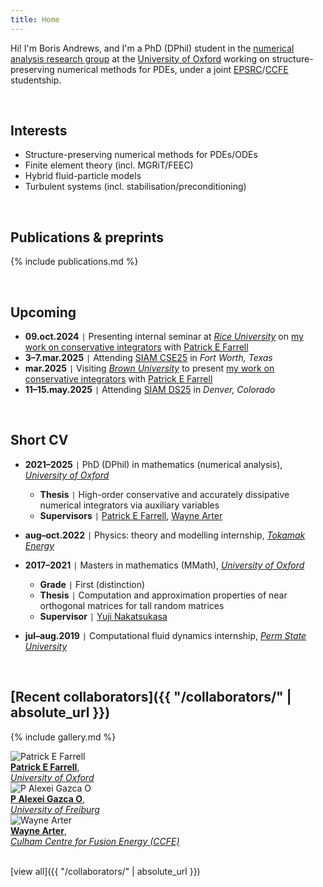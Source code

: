 ```yaml
---
title: Home
---
```


Hi! I'm Boris Andrews, and I'm a PhD (DPhil) student in the [numerical analysis research group](https://www.maths.ox.ac.uk/groups/numerical-analysis/) at the [University of Oxford](https://www.maths.ox.ac.uk/) working on structure-preserving numerical methods for PDEs, under a joint [EPSRC](https://www.ukri.org/councils/epsrc/)/[CCFE](https://ccfe.ukaea.uk/) studentship.

<br>

## Interests

- Structure-preserving numerical methods for PDEs/ODEs
- Finite element theory (incl. MGRiT/FEEC)
- Hybrid fluid-particle models
- Turbulent systems (incl. stabilisation/preconditioning)

<br>

<!-- ## [highlighted publications & preprints]({{ "/publications/" | absolute_url }}) -->
## Publications & preprints

{% include publications.md %}

<!-- [view all]({{ "/publications/" | absolute_url }}) -->

<br>

## Upcoming

- **09.oct.2024** <code>&#124;</code> Presenting internal seminar at [*Rice University*](https://mathweb.rice.edu/) on [my work on conservative integrators](publications/sp-schemes/index.md) with [Patrick E Farrell](https://pefarrell.org/)
- **3–7.mar.2025** <code>&#124;</code> Attending [SIAM CSE25](https://www.siam.org/conferences-events/siam-conferences/cse25/) in *Fort Worth, Texas*
- **mar.2025** <code>&#124;</code> Visiting [*Brown University*](https://sites.brown.edu/scientific-computing/) to present [my work on conservative integrators](publications/sp-schemes/index.md) with [Patrick E Farrell](https://pefarrell.org/)
- **11–15.may.2025** <code>&#124;</code> Attending [SIAM DS25](https://www.siam.org/conferences-events/siam-conferences/ds25/) in *Denver, Colorado*

<br>

<!-- ## [short cv]({{ "/cv/" | absolute_url }}) -->
## Short CV

- **2021–2025** <code>&#124;</code> PhD (DPhil) in mathematics (numerical analysis), [*University of Oxford*](https://www.maths.ox.ac.uk/)
    - **Thesis** <code>&#124;</code> High-order conservative and accurately dissipative numerical integrators via auxiliary variables
    - **Supervisors** <code>&#124;</code> [Patrick E Farrell](https://pefarrell.org/), [Wayne Arter](https://www.linkedin.com/in/wayne-arter-86375211/)
- **aug–oct.2022** <code>&#124;</code> Physics: theory and modelling internship, [*Tokamak Energy*](https://tokamakenergy.com/)
  
- **2017–2021** <code>&#124;</code> Masters in mathematics (MMath), [*University of Oxford*](https://www.maths.ox.ac.uk/)
    - **Grade** <code>&#124;</code> First (distinction)
    - **Thesis** <code>&#124;</code> Computation and approximation properties of near orthogonal matrices for tall random matrices
    - **Supervisor** <code>&#124;</code> [Yuji Nakatsukasa](https://people.maths.ox.ac.uk/nakatsukasa/)
- **jul–aug.2019** <code>&#124;</code> Computational fluid dynamics internship, [*Perm State University*](http://en.psu.ru/)

<!-- [view all]({{ "/cv/" | absolute_url }}) -->

<br>

## [Recent collaborators]({{ "/collaborators/" | absolute_url }})

{% include gallery.md %}

<div class="gallery">
    <div class="gallery-item">
        <img src="{{ '/assets/img/collaborators/patrick.jpg' | relative_url }}" alt="Patrick E Farrell">
        <div class="caption"><a href="https://pefarrell.org/"><b>Patrick E Farrell</b></a>, <br> <a href="https://www.maths.ox.ac.uk/"><em>University of Oxford</em></a></div>
    </div>
    <div class="gallery-item">
        <img src="{{ '/assets/img/collaborators/alexei.jpeg' | relative_url }}" alt="P Alexei Gazca O">
        <div class="caption"><a href="https://gazcaorozco.github.io/home/"><b>P Alexei Gazca O</b></a>, <br> <a href="https://www.math.uni-freiburg.de/index.html"><em>University of Freiburg</em></a></div>
    </div>
    <div class="gallery-item">
        <img src="{{ '/assets/img/collaborators/wayne.jpeg' | relative_url }}" alt="Wayne Arter">
        <div class="caption"><a href="https://www.linkedin.com/in/wayne-arter-86375211/"><b>Wayne Arter</b></a>, <br> <a href="https://ccfe.ukaea.uk/"><em>Culham Centre for Fusion Energy (CCFE)</em></a></div>
    </div>
</div>

<br>

[view all]({{ "/collaborators/" | absolute_url }})
